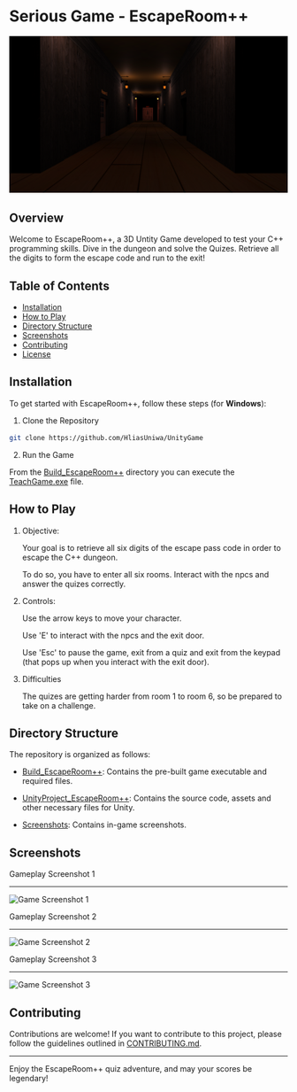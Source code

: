# Serious Game - EscapeRoom++ 

![Game Screenshot](screenshots/game-main-hall.png)

## Overview

Welcome to EscapeRoom++, a 3D Untity Game developed to test your C++ programming skills. Dive in the dungeon and solve the Quizes. Retrieve all the digits to form the escape code and run to the exit!

## Table of Contents

- [Installation](#installation)
- [How to Play](#how-to-play)
- [Directory Structure](#directory-structure)
- [Screenshots](#screenshots)
- [Contributing](#contributing)
- [License](#license)

## Installation

To get started with EscapeRoom++, follow these steps (for <b>Windows</b>):

   1. Clone the Repository

   ```bash
   git clone https://github.com/HliasUniwa/UnityGame
   ```

 2. Run the Game

   From the [Build_EscapeRoom++](/Build_EscapeRoom++) directory you can execute the [TeachGame.exe](/Build_EscapeRoom++/TeachGame.exe) file.


## How to Play

1. Objective:

   Your goal is to retrieve all six digits of the escape pass code in order to escape the C++ dungeon.

   To do so, you have to enter all six rooms. Interact with the npcs and answer the quizes correctly.

2. Controls:

   Use the arrow keys to move your character.

   Use 'E' to interact with the npcs and the exit door.

   Use 'Esc' to pause the game, exit from a quiz and exit from the keypad (that pops up when you interact with the exit door).

4. Difficulties

   The quizes are getting harder from room 1 to room 6, so be prepared to take on a challenge.

## Directory Structure

The repository is organized as follows:

- [Build_EscapeRoom++](/Build_EscapeRoom++): Contains the pre-built game executable and required files.

- [UnityProject_EscapeRoom++](/UnityGame_EscapeRoom++): Contains the source code, assets and other necessary files for Unity.

- [Screenshots](/Screenshots): Contains in-game screenshots.

## Screenshots

Gameplay Screenshot 1
_ _ _
![Game Screenshot 1](screenshots/game_difficulties.png)

Gameplay Screenshot 2
_ _ _
![Game Screenshot 2](screenshots/playing.png)

Gameplay Screenshot 3
_ _ _
![Game Screenshot 3](screenshots/game_over.png)

## Contributing

Contributions are welcome! If you want to contribute to this project, please follow the guidelines outlined in [CONTRIBUTING.md](https://github.com/HliasUniwa/UnityGame/CONTRIBUTING.md).

* * *

Enjoy the EscapeRoom++ quiz adventure, and may your scores be legendary!

